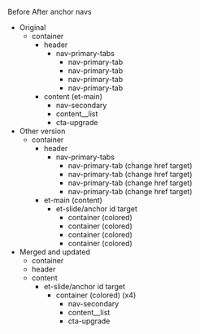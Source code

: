 Before After anchor navs

- Original
  - container
    - header
      - nav-primary-tabs
        - nav-primary-tab
        - nav-primary-tab
        - nav-primary-tab
        - nav-primary-tab
    - content (et-main)
      - nav-secondary
      - content\_\_list
      - cta-upgrade
- Other version
  - container
    - header
      - nav-primary-tabs
        - nav-primary-tab (change href target)
        - nav-primary-tab (change href target)
        - nav-primary-tab (change href target)
        - nav-primary-tab (change href target)
    - et-main (content)
      - et-slide/anchor id target
        - container (colored)
        - container (colored)
        - container (colored)
        - container (colored)
- Merged and updated
  - container
  - header
  - content
    - et-slide/anchor id target
      - container (colored) (x4)
        - nav-secondary
        - content\_\_list
        - cta-upgrade
